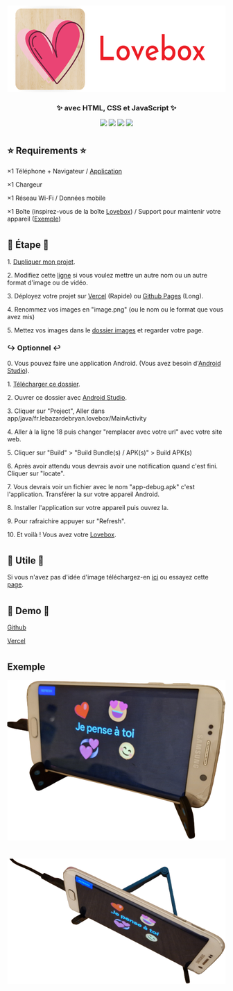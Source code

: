 <p align="center"><img src="assets/images/Logo.png" height="200" width="550" /></p>
<h3 align="center">✨ avec HTML, CSS et JavaScript ✨</h3>
<div align="center">

<img src="https://img.shields.io/github/stars/LeBazarDeBryan/DIY_Lovebox?label=%C3%89toile" />
<img src="https://img.shields.io/github/forks/LeBazarDeBryan/DIY_Lovebox?label=Fork" />
<img src="https://img.shields.io/github/watchers/LeBazarDeBryan/DIY_Lovebox?label=Watching" />
<img src="https://img.shields.io/github/issues/LeBazarDeBryan/DIY_Lovebox?label=Issues" /> </div>

#

<h2>⭐ Requirements ⭐</h2>

<p>×1 Téléphone + Navigateur / <a href="https://github.com/LeBazarDeBryan/DIY_Lovebox#-optionnel-">Application</a></p>
<p>×1 Chargeur</p>
<p>×1 Réseau Wi-Fi / Données mobile</p>
<p>×1 Boîte (inspirez-vous de la boîte <a href="assets/images/lovebox.png?raw=true">Lovebox</a>) / Support pour maintenir votre appareil (<a href="https://github.com/LeBazarDeBryan/DIY_Lovebox#Exemple">Exemple</a>)</p>

#

<h2>🌟 Étape 🌟</h2>

<p>1. <a href="https://github.com/LeBazarDeBryan/DIY_Lovebox/fork">Dupliquer mon projet</a>.</p>
<p>2. Modifiez cette <a href="index.html#L37-L40">ligne</a> si vous voulez mettre un autre nom ou un autre format d'image ou de vidéo.</p>
<p>3. Déployez votre projet sur <a href="https://vercel.app">Vercel</a> (Rapide) ou <a href="https://pages.github.com">Github Pages</a> (Long).</p>
<p>4. Renommez vos images en "image.png" (ou le nom ou le format que vous avez mis)</p>
<p>5. Mettez vos images dans le <a href="images">dossier images</a> et regarder votre page.</p>

<h3>↪ Optionnel ↩</h3>

<p>0. Vous pouvez faire une application Android. (Vous avez besoin d'<a href="https://developer.android.com/studio">Android Studio</a>).</p>
<p>1. <a href="app">Télécharger ce dossier</a>.</p>
<p>2. Ouvrer ce dossier avec <a href="https://developer.android.com/studio">Android Studio</a>.</p>
<p>3. Cliquer sur "Project", Aller dans app/java/fr.lebazardebryan.lovebox/MainActivity</p>
<p>4. Aller à la ligne 18 puis changer "remplacer avec votre url" avec votre site web.</p>
<p>5. Cliquer sur "Build" > "Build Bundle(s) / APK(s)" > Build APK(s)</p>
<p>6. Après avoir attendu vous devrais avoir une notification quand c'est fini. Cliquer sur "locate".</p>
<p>7. Vous devrais voir un fichier avec le nom "app-debug.apk" c'est l'application. Transférer la sur votre appareil Android.</p>
<p>8. Installer l'application sur votre appareil puis ouvrez la.</p>
<p>9. Pour rafraichire appuyer sur "Refresh".</p>
<p>10. Et voilà ! Vous avez votre <a href="assets/images/lovebox.png?raw=true">Lovebox</a>.</p>

#

<h2>💞 Utile 💞</h2>

<p>Si vous n'avez pas d'idée d'image téléchargez-en <a href="database">ici</a> ou essayez cette <a href="https://diy-lovebox.vercel.app/draw.html">page</a>.</p>

#

<h2>🌠 Demo 🌠</h2>

<p><a href="https://lebazardebryan.github.io/DIY_Lovebox/">Github</a></p>
<p><a href="https://diy-lovebox.vercel.app/">Vercel</a></p>

#

<h2>Exemple</h2>

<p align="center"><img src="assets/images/image1.png" />
  
#
  
<img src="assets/images/image2.png" /></p>
